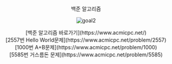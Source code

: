 <div align="center">
  백준 알고리즘
</div>

<div align="center">
  
![goal2](https://user-images.githubusercontent.com/94054859/163657769-6813c527-e3bc-4d91-b32e-e4b4f1b517d3.png)
</div>

<div align="center">
  [백준 알고리즘 바로가기](https://www.acmicpc.net/)
</div>

<div align="center">
  [2557번 Hello World문제](https://www.acmicpc.net/problem/2557)
</div>

<div align="center">
  [1000번 A+B문제](https://www.acmicpc.net/problem/1000)
</div>

<div align="center">
  [5585번 거스름돈 문제](https://www.acmicpc.net/problem/5585)
</div>
